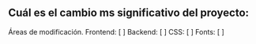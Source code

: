 ## Cuál es el cambio ms significativo del proyecto:

Áreas de modificación.
Frontend: [ ]
Backend: [ ]
CSS: [ ]
Fonts: [ ]
